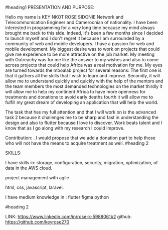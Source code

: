 #heading1
PRESENTATION AND PURPOSE:

Hello my name is KEY NKOT ROSE SIDONIE Network and Telecommunication Engineer and Cameroonian of nationality. I have been interested in programming for a very long time because my mind always brought me back to this side. Indeed, it's been a few months since I decided to launch myself and I don't regret it because I am surrounded by a community of web and mobile developers. I have a passion for web and mobile development. My biggest desire was to work on projects that could give me experience to be more attractive on the job market.  My meeting with Outreachy was for me like the answer to my wishes and also to come across projects that could help Africa was a real motivation for me.  My eyes are turned towards the mboalab project for several reasons:
The first one is that it gathers all the skills that I wish to learn and improve.
Secondly, it will allow me to understand quickly and quickly with the help of the mentors and the team members the most demanded technologies on the market
thirdly it will allow me to help my continent Africa to have more openness for treatments and donations to avoid early deaths
fourth it will allow me to fulfill my great dream of developing an application that will help the world.

The task that has my full attention and that I will work on is the advanced task 2 because it challenges me to be sharp and fast in understanding the design and also to flutter because I love to discover. Work beats talent and I know that as I go along with my research I could improve.

Contribution: . I would propose that we add a donation part to help those who will not have the means to acquire treatment as well.
#heading 2

SKILLS:

I have skills in:
 storage, configuration, security, migration, optimization, of data in the AWS cloud.

project management with agile

html, css, javascript, laravel.

I have medium knowledge in :
flutter
figma
python

#heading 2

LINK:
<https://www.linkedin.com/in/rose-k-5988061b2>
github: <https://github.com/keyrose270>
